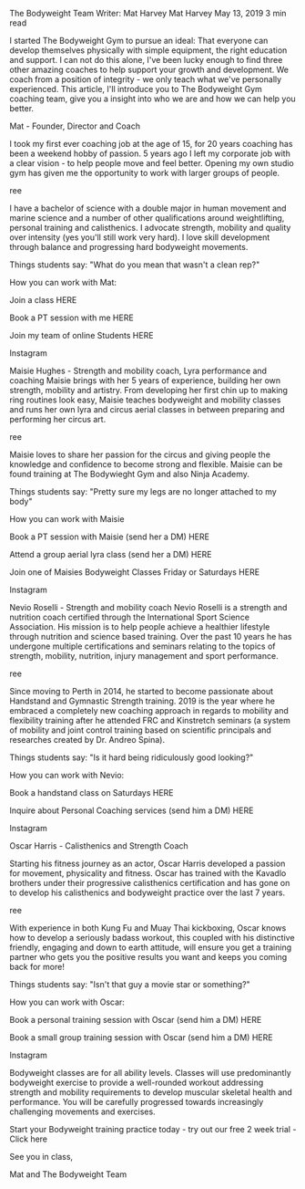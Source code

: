 The Bodyweight Team
Writer: Mat Harvey
Mat Harvey
May 13, 2019
3 min read

I started The Bodyweight Gym to pursue an ideal: That everyone can develop themselves physically with simple equipment, the right education and support. I can not do this alone, I've been lucky enough to find three other amazing coaches to help support your growth and development. We coach from a position of integrity  - we only teach what we've personally experienced. This article, I'll introduce you to The Bodyweight Gym coaching team, give you a insight into who we are and how we can help you better.


Mat - Founder, Director and Coach

I took my first ever coaching job at the age of 15, for 20 years coaching has been a weekend hobby of passion. 5 years ago I left my corporate job with a clear vision - to help people move and feel better. Opening my own studio gym has given me the opportunity to work with larger groups of people.

ree


I have a bachelor of science with a double major in human movement and marine science and a number of other qualifications around weightlifting, personal training and calisthenics. I advocate strength, mobility and quality over intensity (yes you'll still work very hard). I love skill development through balance and progressing hard bodyweight movements. 


Things students say: "What do you mean that wasn't a clean rep?"


How you can work with Mat:

Join a class HERE

Book a PT session with me HERE

Join my team of online Students HERE

Instagram


Maisie Hughes - Strength and mobility coach, Lyra performance and coaching
Maisie brings with her 5 years of experience, building her own strength, mobility and artistry. From developing her first chin up to making ring routines look easy, Maisie teaches bodyweight and mobility classes and runs her own lyra and circus aerial classes in between preparing and performing her circus art.

ree

Maisie loves to share her passion for the circus and giving people the knowledge and confidence to become strong and flexible. Maisie can be found training at The Bodywieght Gym and also Ninja Academy. 


Things students say: "Pretty sure my legs are no longer attached to my body"


How you can work with Maisie

Book a PT session with Maisie (send her a DM) HERE

Attend a group aerial lyra class (send her a DM) HERE

Join one of Maisies Bodyweight Classes Friday or Saturdays HERE

Instagram


Nevio Roselli - Strength and mobility coach
Nevio Roselli is a strength and nutrition coach  certified through the International Sport Science Association. His mission is to help people achieve a healthier lifestyle through nutrition and science based training.  Over the past 10 years he has undergone multiple certifications and seminars relating to the topics of strength, mobility, nutrition, injury management and sport performance.  

ree


Since moving to Perth in 2014, he started to become passionate about Handstand and Gymnastic Strength training.  2019 is the year where he embraced a completely new coaching approach in regards to mobility and flexibility training after he attended FRC and Kinstretch seminars (a system of mobility and joint control training based on scientific principals and researches created by Dr. Andreo Spina). 


Things students say: "Is it hard being ridiculously good looking?"


How you can work with Nevio:

Book a handstand class on Saturdays HERE

Inquire about Personal Coaching services (send him a DM) HERE

Instagram


Oscar Harris - Calisthenics and Strength Coach
 

Starting his fitness journey as an actor, Oscar Harris developed a passion for movement, physicality and fitness.  Oscar has trained with the Kavadlo brothers under their progressive calisthenics certification and has gone on to develop his calisthenics and bodyweight practice over the last 7 years.

ree

With experience in both Kung Fu and Muay Thai kickboxing, Oscar knows how to develop a seriously badass workout, this coupled with his distinctive friendly, engaging and down to earth attitude, will ensure you get a training partner who gets you the positive results you want and keeps you coming back for more!


Things students say: "Isn't that guy a movie star or something?"


How you can work with Oscar:

Book a personal training session with Oscar (send him a DM) HERE

Book a small group training session with Oscar (send him a DM) HERE

Instagram


Bodyweight classes are for all ability levels. Classes will use predominantly bodyweight exercise to provide a well-rounded workout addressing strength and mobility requirements to develop muscular skeletal health and performance. You will be carefully progressed towards increasingly challenging movements and exercises. 


Start your Bodyweight training practice today - try out our free 2 week trial - Click here


See you in class,

Mat and The Bodyweight Team